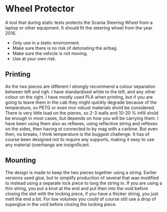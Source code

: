 # Wheel Protector
A tool that during static tests protects the Scania Steering Wheel from a laptop or other equipment. It should fit the steering wheel from the year 2016.

* Only use in a static environment.
* Make sure there is no risk of detonating the airbag.
* Make sure the vehicle is not moving.
* Use at your own risk.

## Printing
As the two pieces are different I strongly recommend a colour separation between left and righ. I have standardised white to the left, and any other colour on the right.
I have mostly used PLA when printing, but if you are going to leave them in the cab they might quickly degrade because of the temperature, so PETG or even mor robust materials shold be considered.
There is very little load on the pieces, so 2-3 walls and 10-20 % infill shold be enough in most cases, but depends on how you will be carrying them. I have been using them also as reflexes, 
using reflective string and reflexes on the sides, then having ot connected to by mag with a carbine. But even then, no breaks, I think temperature is the buggest challenge.
It has of course been designed not to require any supports, making it easy to use any material (overhangs are insignificant.

## Mounting
The design is made to keep the two pieces together using a string. Earlier versions used glue, but to simplify production of several that was modified to instead using a separate lock piece
to long the string in. If you are using a thin string, you put a knot at the end and put then into the void before closing the slot with the locking piece, if you have a thicker string, you just melt the end a bit.
For low volumes you could of course still use a drop of superglue in the void before closing the locking piece.
